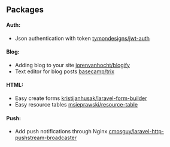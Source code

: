 ## Packages
#### Auth:
- Json authentication with token [tymondesigns/jwt-auth](https://github.com/tymondesigns/jwt-auth)

#### Blog:
- Adding blog to your site [jorenvanhocht/blogify](http://www.blogify.io/)
- Text editor for blog posts [basecamp/trix](https://github.com/basecamp/trix)

#### HTML:
- Easy create forms [kristijanhusak/laravel-form-builder](https://github.com/kristijanhusak/laravel-form-builder)
- Easy resource tables [msieprawski/resource-table](https://github.com/msieprawski/resource-table)

#### Push:
- Add push notifications through Nginx [cmosguy/laravel-http-pushstream-broadcaster](https://github.com/cmosguy/laravel-http-pushstream-broadcaster) 
